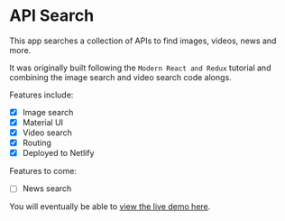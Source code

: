 # API Search
This app searches a collection of APIs to find images, videos, news and more. 

It was originally built following the `Modern React and Redux` tutorial and combining the image search and video search code alongs.

Features include:
- [x] Image search
- [x] Material UI
- [x] Video search
- [x] Routing
- [x] Deployed to Netlify

Features to come:
- [ ] News search

You will eventually be able to [view the live demo here](http://api-searcher.netlify.com/).
